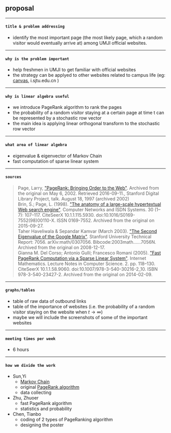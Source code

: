 
<script src="//www.90168.org cdn.mathjax.org/mathjax/latest/MathJax.js?config=TeX-AMS-MML_HTMLorMML"></script>
## proposal
---
#### `title & problem addressing`

+ identify the most important page (the most likely page, which a random visitor would eventually arrive at) among UMJI official websites.

---
#### `why is the problem important`

+ help freshmen in UMJI to get familiar with official websites
+ the strategy can be applyed to other websites related to campus life (eg: [canvas](http://umjicanvas.com), i.sjtu.edu.cn )

---
#### `why is linear algebra useful`

+ we introduce PageRank algorithm to rank the pages
+ the probability of a random visitor staying at a certain page at time t can be represented by a stochastic row vector
+ the main idea is applying linear orthogonal transform to the stochastic row vector

---
#### `what area of linear algebra`

+ eigenvalue & eigenvector of Markov Chain
+ fast computation of sparse linear system

---
#### `sources`
<blockquote>
<span id="q1">
Page, Larry, <a href="PageRank-Bringing Order to the Web.pdf">"PageRank: Bringing Order to the Web"</a>. Archived from the original on May 6, 2002. Retrieved 2016-09-11., Stanford Digital Library Project, talk. August 18, 1997 (archived 2002)
</span>
<br>
<span id="q2">
Brin, S.; Page, L. (1998). <a href="./The Anatomy of a Search Engine.pdf">"The anatomy of a large-scale hypertextual Web search engine"</a>. 
Computer Networks and ISDN Systems. 30 (1–7): 107–117. CiteSeerX 10.1.1.115.5930. doi:10.1016/S0169-7552(98)00110-X. ISSN 0169-7552. Archived from the original on 2015-09-27.
</span>
<br>
<span id="q3">
Taher Haveliwala & Sepandar Kamvar (March 2003). <a href="./The Second Eigenvalue of the Google Matrix.pdf">"The Second Eigenvalue of the Google Matrix"</a>. Stanford University Technical Report: 7056. arXiv:math/0307056. Bibcode:2003math......7056N. Archived from the original on 2008-12-17.
</span>
<br>
<span id="q4">
Gianna M. Del Corso; Antonio Gullí; Francesco Romani (2005). <a href="Fast PageRank Computation via a Sparse Linear System.pdf">"Fast PageRank Computation via a Sparse Linear System"</a>. Internet Mathematics. Lecture Notes in Computer Science. 2. pp. 118–130. CiteSeerX 10.1.1.58.9060. doi:10.1007/978-3-540-30216-2_10. ISBN 978-3-540-23427-2. Archived from the original on 2014-02-09.
</span>
</blockquote>

---
#### `graphs/tables`

+ table of raw data of outbound links
+ table of the importance of websites (i.e. the probability of a random visitor staying on the website when $t\rightarrow\infty$)
+ maybe we will include the screenshots of some of the important websites

---
#### `meeting times per week`
+ 6 hours

---
#### `how we divide the work`
+ Sun,Yi
   + [Markov Chain](Markov.html)
   + original [PageRank algorithm](PageRank.html)
   + data collecting
+ Zhu, Zhuoer
   + fast PageRank algorithm
   + statistics and probability
+ Chen, Tianbo
   + coding of 2 types of PageRanking algorithm
   + designing the poster